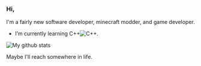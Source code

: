 ### Hi,


I'm a fairly new software developer, minecraft modder, and game developer.

- I’m currently learning C++![C++](https://img.shields.io/badge/%C2%A0-black?style=flat&logo=cplusplus).

![My github stats](https://github-readme-stats.vercel.app/api?username=Wiilly888&count_private=true&show_icons=true&include_all_commits=true&theme=great-gatsby)

Maybe I'll reach somewhere in life.
<!--
To be added in the future
## Programming Languages:
- Python ![Python](https://img.shields.io/badge/%C2%A0-black?style=flat&logo=python)
- 
-->
